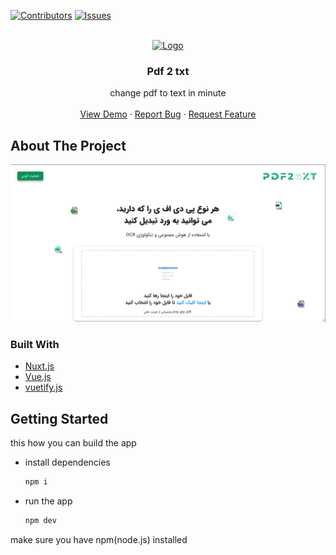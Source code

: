 <div id="top"></div>

[![Contributors][contributors-shield]][contributors-url]
[![Issues][issues-shield]][issues-url]



<!-- PROJECT LOGO -->
<br />
<div align="center">
  <a href="https://github.com/soheilsalimidev/pdf-2-txt">
    <img src="static/favicon.ico" alt="Logo" width="80" height="80">
  </a>

<h3 align="center">Pdf 2 txt</h3>

  <p align="center">
    change pdf to text in minute
    <br />
    <br />
    <a href="https://pdf2txt.ir/">View Demo</a>
    ·
    <a href="https://github.com/soheilsalimidev/pdf-2-txt/issues">Report Bug</a>
    ·
    <a href="https://github.com/soheilsalimidev/pdf-2-txt/issues">Request Feature</a>
  </p>
</div>

<!-- ABOUT THE PROJECT -->

## About The Project

[![Product Name Screen Shot][product-screenshot]](https://pdf2txt.ir/)

### Built With

* [Nuxt.js](https://nuxtjs.org/)
* [Vue.js](https://vuejs.org/)
* [vuetify.js](https://vuetifyjs.com/)

<!-- GETTING STARTED -->

## Getting Started

this how you can build the app

* install dependencies
  ```sh
  npm i
  ```

* run the app
  ```sh
  npm dev
  ```

make sure you have npm(node.js) installed
<!-- MARKDOWN LINKS & IMAGES -->
<!-- https://www.markdownguide.org/basic-syntax/#reference-style-links -->

[contributors-shield]: https://img.shields.io/github/contributors/github_username/repo_name.svg?style=for-the-badge

[contributors-url]: https://github.com/soheilsalimidev/graphs/contributors

[issues-shield]: https://github.com/soheilsalimidev.svg?style=for-the-badge

[issues-url]: https://github.com/soheilsalimidev/issues

[product-screenshot]: static/screenshot.png
